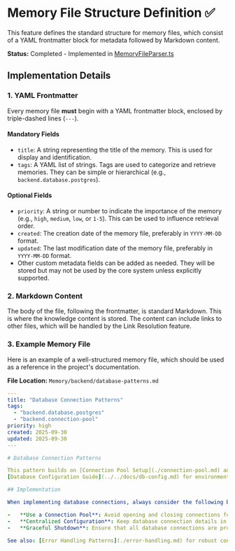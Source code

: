# Memory File Structure Definition ✅

This feature defines the standard structure for memory files, which consist of a YAML frontmatter block for metadata followed by Markdown content.

**Status:** Completed - Implemented in [MemoryFileParser.ts](../../../src/core/MemoryFileParser.ts)

## Implementation Details

### 1. YAML Frontmatter

Every memory file **must** begin with a YAML frontmatter block, enclosed by triple-dashed lines (`---`).

#### Mandatory Fields

-   `title`: A string representing the title of the memory. This is used for display and identification.
-   `tags`: A YAML list of strings. Tags are used to categorize and retrieve memories. They can be simple or hierarchical (e.g., `backend.database.postgres`).

#### Optional Fields

-   `priority`: A string or number to indicate the importance of the memory (e.g., `high`, `medium`, `low`, or `1-5`). This can be used to influence retrieval order.
-   `created`: The creation date of the memory file, preferably in `YYYY-MM-DD` format.
-   `updated`: The last modification date of the memory file, preferably in `YYYY-MM-DD` format.
-   Other custom metadata fields can be added as needed. They will be stored but may not be used by the core system unless explicitly supported.

### 2. Markdown Content

The body of the file, following the frontmatter, is standard Markdown. This is where the knowledge content is stored. The content can include links to other files, which will be handled by the Link Resolution feature.

### 3. Example Memory File

Here is an example of a well-structured memory file, which should be used as a reference in the project's documentation.

**File Location:** `Memory/backend/database-patterns.md`

```yaml
---
title: "Database Connection Patterns"
tags:
  - "backend.database.postgres"
  - "backend.connection-pool"
priority: high
created: 2025-09-30
updated: 2025-09-30
---

# Database Connection Patterns

This pattern builds on [Connection Pool Setup](./connection-pool.md) and references the 
[Database Configuration Guide](../../docs/db-config.md) for environment setup.

## Implementation

When implementing database connections, always consider the following best practices to ensure robustness and scalability:

-   **Use a Connection Pool**: Avoid opening and closing connections for each query. A connection pool manages a set of open connections for reuse.
-   **Centralized Configuration**: Keep database connection details in a centralized configuration file, not hardcoded in the application.
-   **Graceful Shutdown**: Ensure that all database connections are properly closed when the application shuts down.

See also: [Error Handling Patterns](./error-handling.md) for robust connection management.
```

